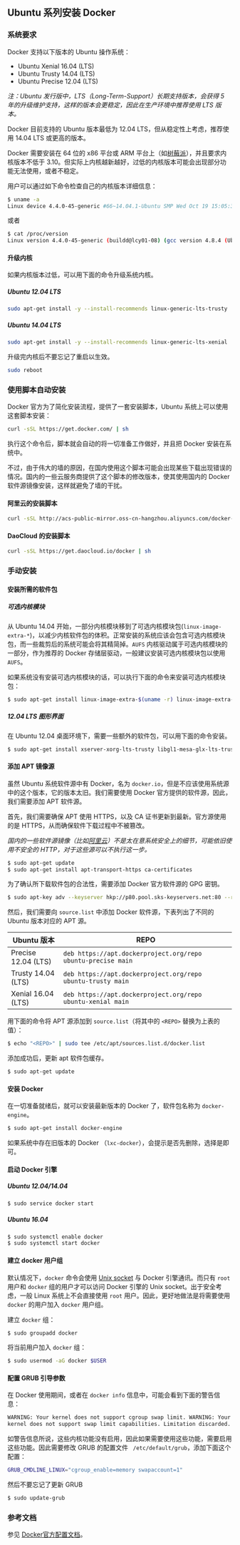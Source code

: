 ## Ubuntu 系列安装 Docker

### 系统要求

Docker 支持以下版本的 Ubuntu 操作系统：

* Ubuntu Xenial 16.04 (LTS)
* Ubuntu Trusty 14.04 (LTS)
* Ubuntu Precise 12.04 (LTS)

*注：Ubuntu 发行版中，LTS（Long-Term-Support）长期支持版本，会获得 5 年的升级维护支持，这样的版本会更稳定，因此在生产环境中推荐使用 LTS 版本。*

Docker 目前支持的 Ubuntu 版本最低为 12.04 LTS，但从稳定性上考虑，推荐使用 14.04 LTS 或更高的版本。

Docker 需要安装在 64 位的 x86 平台或 ARM 平台上（如[树莓派](https://www.raspberrypi.org/)），并且要求内核版本不低于 3.10。但实际上内核越新越好，过低的内核版本可能会出现部分功能无法使用，或者不稳定。

用户可以通过如下命令检查自己的内核版本详细信息：

```bash
$ uname -a
Linux device 4.4.0-45-generic #66~14.04.1-Ubuntu SMP Wed Oct 19 15:05:38 UTC 2016 x86_64 x86_64 x86_64 GNU/Linux
```

或者

```bash
$ cat /proc/version
Linux version 4.4.0-45-generic (buildd@lcy01-08) (gcc version 4.8.4 (Ubuntu 4.8.4-2ubuntu1~14.04.3) ) #66~14.04.1-Ubuntu SMP Wed Oct 19 15:05:38 UTC 2016
```

#### 升级内核

如果内核版本过低，可以用下面的命令升级系统内核。

##### Ubuntu 12.04 LTS

```bash
sudo apt-get install -y --install-recommends linux-generic-lts-trusty
```

##### Ubuntu 14.04 LTS

```bash
sudo apt-get install -y --install-recommends linux-generic-lts-xenial
```

升级完内核后不要忘记了重启以生效。

```bash
sudo reboot
```

### 使用脚本自动安装

Docker 官方为了简化安装流程，提供了一套安装脚本，Ubuntu 系统上可以使用这套脚本安装：

```bash
curl -sSL https://get.docker.com/ | sh
```

执行这个命令后，脚本就会自动的将一切准备工作做好，并且把 Docker 安装在系统中。

不过，由于伟大的墙的原因，在国内使用这个脚本可能会出现某些下载出现错误的情况。国内的一些云服务商提供了这个脚本的修改版本，使其使用国内的 Docker 软件源镜像安装，这样就避免了墙的干扰。

#### 阿里云的安装脚本

```bash
curl -sSL http://acs-public-mirror.oss-cn-hangzhou.aliyuncs.com/docker-engine/internet | sh -
```

#### DaoCloud 的安装脚本

```bash
curl -sSL https://get.daocloud.io/docker | sh
```

### 手动安装

#### 安装所需的软件包

##### 可选内核模块

从 Ubuntu 14.04 开始，一部分内核模块移到了可选内核模块包(`linux-image-extra-*`)，以减少内核软件包的体积。正常安装的系统应该会包含可选内核模块包，而一些裁剪后的系统可能会将其精简掉。`AUFS` 内核驱动属于可选内核模块的一部分，作为推荐的 Docker 存储层驱动，一般建议安装可选内核模块包以使用 `AUFS`。

如果系统没有安装可选内核模块的话，可以执行下面的命令来安装可选内核模块包：

```bash
$ sudo apt-get install linux-image-extra-$(uname -r) linux-image-extra-virtual
```

##### 12.04 LTS 图形界面

在 Ubuntu 12.04 桌面环境下，需要一些额外的软件包，可以用下面的命令安装。

```bash
$ sudo apt-get install xserver-xorg-lts-trusty libgl1-mesa-glx-lts-trusty
```

#### 添加 APT 镜像源

虽然 Ubuntu 系统软件源中有 Docker，名为 `docker.io`，但是不应该使用系统源中的这个版本，它的版本太旧。我们需要使用 Docker 官方提供的软件源，因此，我们需要添加 APT 软件源。

首先，我们需要确保 APT 使用 HTTPS，以及 CA 证书更新到最新。官方源使用的是 HTTPS，从而确保软件下载过程中不被篡改。

*国内的一些软件源镜像（比如[阿里云](http://mirrors.aliyun.com/docker-engine/)）不是太在意系统安全上的细节，可能依旧使用不安全的 HTTP，对于这些源可以不执行这一步。*

```bash
$ sudo apt-get update
$ sudo apt-get install apt-transport-https ca-certificates
```

为了确认所下载软件包的合法性，需要添加 Docker 官方软件源的 GPG 密钥。

```bash
$ sudo apt-key adv --keyserver hkp://p80.pool.sks-keyservers.net:80 --recv-keys 58118E89F3A912897C070ADBF76221572C52609D
```

然后，我们需要向 `source.list` 中添加 Docker 软件源，下表列出了不同的 Ubuntu 版本对应的 APT 源。

|     Ubuntu 版本      |                            REPO                              |
|---------------------|--------------------------------------------------------------|
| Precise 12.04 (LTS) | `deb https://apt.dockerproject.org/repo ubuntu-precise main` |
| Trusty 14.04 (LTS)  | `deb https://apt.dockerproject.org/repo ubuntu-trusty main`  |
| Xenial 16.04 (LTS)  | `deb https://apt.dockerproject.org/repo ubuntu-xenial main`  |

用下面的命令将 APT 源添加到 `source.list`（将其中的 `<REPO>` 替换为上表的值）：

```bash
$ echo "<REPO>" | sudo tee /etc/apt/sources.list.d/docker.list
```

添加成功后，更新 apt 软件包缓存。

```bash
$ sudo apt-get update
```

#### 安装 Docker

在一切准备就绪后，就可以安装最新版本的 Docker 了，软件包名称为 `docker-engine`。

```bash
$ sudo apt-get install docker-engine
```

如果系统中存在旧版本的 Docker （`lxc-docker`），会提示是否先删除，选择是即可。

#### 启动 Docker 引擎

##### Ubuntu 12.04/14.04

```bash
$ sudo service docker start
```

##### Ubuntu 16.04

```bash
$ sudo systemctl enable docker
$ sudo systemctl start docker
```

#### 建立 docker 用户组

默认情况下，`docker` 命令会使用 [Unix socket](https://en.wikipedia.org/wiki/Unix_domain_socket) 与 Docker 引擎通讯。而只有 `root` 用户和 `docker` 组的用户才可以访问 Docker 引擎的 Unix socket。出于安全考虑，一般 Linux 系统上不会直接使用 `root` 用户。因此，更好地做法是将需要使用 `docker` 的用户加入 `docker` 用户组。

建立 `docker` 组：

```bash
$ sudo groupadd docker
```

将当前用户加入 `docker` 组：

```bash
$ sudo usermod -aG docker $USER
```

#### 配置 GRUB 引导参数

在 Docker 使用期间，或者在 `docker info` 信息中，可能会看到下面的警告信息：

```bash
WARNING: Your kernel does not support cgroup swap limit. WARNING: Your
kernel does not support swap limit capabilities. Limitation discarded.
```

如警告信息所说，这些内核功能没有启用，因此如果需要使用这些功能，需要启用这些功能。因此需要修改 GRUB 的配置文件 ` /etc/default/grub`，添加下面这个配置：

```bash
GRUB_CMDLINE_LINUX="cgroup_enable=memory swapaccount=1"
```

然后不要忘记了更新 GRUB

```bash
$ sudo update-grub
```

### 参考文档

参见 [Docker官方配置文档](https://docs.docker.com/engine/installation/linux/ubuntulinux/)。
